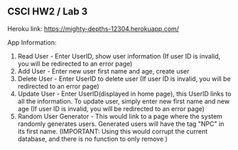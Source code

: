 ## CSCI HW2 / Lab 3

Heroku link: https://mighty-depths-12304.herokuapp.com/

App Information: 
1. Read User - Enter UserID, show user information (If user ID is invalid, you will be redirected to an error page)
2. Add User - Enter new user first name and age, create user
3. Delete User - Enter UserID to delete user (If user ID is invalid, you will be redirected to an error page)
4. Update User - Enter UserID(displayed in home page), this UserID links to all the information. To update user, simply enter new first name and new age (If user ID is invalid, you will be redirected to an error page)
5. Random User Generator - This would link to a page where the system randomly generates users. Generated users will have the tag "NPC" in its first name. (IMPORTANT: Using this would corrupt the current database, and there is no function to only remove )
   